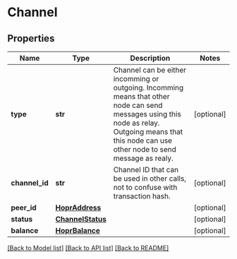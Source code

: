 # Channel

## Properties
Name | Type | Description | Notes
------------ | ------------- | ------------- | -------------
**type** | **str** | Channel can be either incomming or outgoing. Incomming means that other node can send messages using this node as relay. Outgoing means that this node can use other node to send message as realy. | [optional] 
**channel_id** | **str** | Channel ID that can be used in other calls, not to confuse with transaction hash. | [optional] 
**peer_id** | [**HoprAddress**](HoprAddress.md) |  | [optional] 
**status** | [**ChannelStatus**](ChannelStatus.md) |  | [optional] 
**balance** | [**HoprBalance**](HoprBalance.md) |  | [optional] 

[[Back to Model list]](../README.md#documentation-for-models) [[Back to API list]](../README.md#documentation-for-api-endpoints) [[Back to README]](../README.md)

